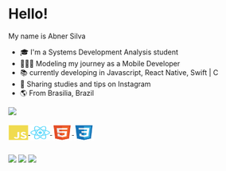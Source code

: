 # Hello! 	

My name is Abner Silva            
- :mortar_board: I'm a Systems Development Analysis student                              
- 👨🏽‍💻 Modeling my journey as a Mobile Developer
- :books: currently developing in Javascript, React Native, Swift | C
- 🧠 Sharing studies and tips on Instagram
- :earth_americas: From Brasilia, Brazil



<div>
  <a href="https://github.com/euabnerdev">
  <img height="180em" src="https://github-readme-stats.vercel.app/api?username=euabnerdev&show_icons=true&theme=radical&include_all_commits=true&count_private=true"/>
 
<div>

<div style="display: inline_block"><br>
  <img align="center" alt="Rafa-Js" height="30" width="40" src="https://raw.githubusercontent.com/devicons/devicon/master/icons/javascript/javascript-plain.svg">
  <img align="center" alt="Rafa-React" height="30" width="40" src="https://raw.githubusercontent.com/devicons/devicon/master/icons/react/react-original.svg">
  <img align="center" alt="Rafa-HTML" height="30" width="40" src="https://raw.githubusercontent.com/devicons/devicon/master/icons/html5/html5-original.svg">
  <img align="center" alt="Rafa-CSS" height="30" width="40" src="https://raw.githubusercontent.com/devicons/devicon/master/icons/css3/css3-original.svg">
 
</div>
 
##    
    
 <div> 
  
  <a href="https://www.instagram.com/euabner.dev/" target="_blank"><img src="https://img.shields.io/badge/-Instagram-%23E4405F?style=for-the-badge&logo=instagram&logoColor=white" target="_blank"></a>
 <a href="https://discord.com/" target="_blank"><img src="https://img.shields.io/badge/Discord-7289DA?style=for-the-badge&logo=discord&logoColor=white" target="_blank"></a> 
     <a href="https://www.linkedin.com/in/abner-silva-16a208249/" target="_blank"><img src="https://img.shields.io/badge/-LinkedIn-%230077B5?style=for-the-badge&logo=linkedin&logoColor=white" target="_blank"></a> 
 
 
 
</div>


